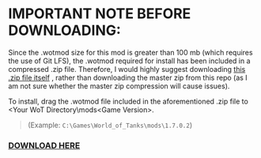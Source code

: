 # **IMPORTANT NOTE BEFORE DOWNLOADING:**
Since the .wotmod size for this mod is greater than 100 mb (which requires the use of Git LFS), the .wotmod required for install has been included in a compressed .zip file. Therefore, I would highly suggest downloading [this .zip file itself](https://github.com/ClassicsWoTWorkshop/P.43-ter-Comprovato-Remodel/raw/master/ClassicsWoTWorkshop-P.43-ter-Comprovato-Remodel-v1.0-%5B1.7.0.2%5D.zip) , rather than downloading the master zip from this repo (as I am not sure whether the master zip compression will cause issues).

To install, drag the .wotmod file included in the aforementioned .zip file to <Your WoT Directory\mods\<Game Version>. 

> (Example: `C:\Games\World_of_Tanks\mods\1.7.0.2`)
### [DOWNLOAD HERE](https://github.com/ClassicsWoTWorkshop/P.43-ter-Comprovato-Remodel/raw/master/ClassicsWoTWorkshop-P.43-ter-Comprovato-Remodel-v1.0-%5B1.7.0.2%5D.zip)
